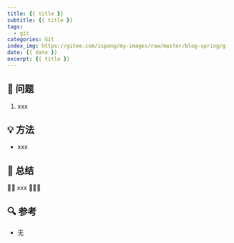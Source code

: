 ```yaml
---
title: {{ title }}
subtitle: {{ title }}
tags:
  - git
categories: Git
index_img: https://gitee.com/ispong/my-images/raw/master/blog-spring/git/git.png
date: {{ date }}
excerpt: {{ title }} 
---
```


## 🙋 问题

1. xxx

## 💡 方法

- xxx

## 📝 总结

🎈🎈 xxx  🎉🎉🎉

## 🔍 参考

- 无